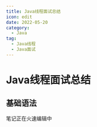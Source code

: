 ```yaml
---
title: Java线程面试总结
icon: edit
date: 2022-05-20
category:
  - Java
tag:
  - Java线程
  - Java面试
---
```


# Java线程面试总结

## 基础语法

笔记正在火速编辑中
